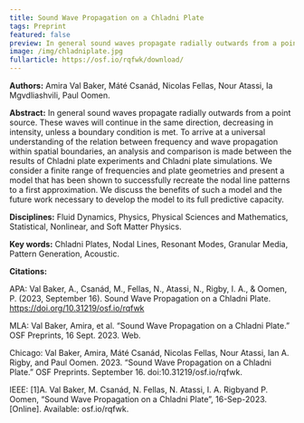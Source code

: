 ```yaml
---
title: Sound Wave Propagation on a Chladni Plate
tags: Preprint
featured: false
preview: In general sound waves propagate radially outwards from a point source.
image: /img/chladniplate.jpg
fullarticle: https://osf.io/rqfwk/download/
---
```

**Authors:** Amira Val Baker, Máté Csanád, Nicolas Fellas, Nour Atassi, Ia Mgvdliashvili, Paul Oomen.

**Abstract:** In general sound waves propagate radially outwards from a point source. These waves will continue in the same direction, decreasing in intensity, unless a boundary condition is met. To arrive at a universal understanding of the relation between frequency and wave propagation within spatial boundaries, an analysis and comparison is made between the results of Chladni plate experiments and Chladni plate simulations. We consider a finite range of frequencies and plate geometries and present a model that has been shown to successfully recreate the nodal line patterns to a first approximation. We discuss the benefits of such a model and the future work necessary to develop the model to its full predictive capacity.

**Disciplines:** Fluid Dynamics, Physics, Physical Sciences and Mathematics, Statistical, Nonlinear, and Soft Matter Physics.

**Key words:**  Chladni Plates, Nodal Lines, Resonant Modes, Granular Media, Pattern Generation, Acoustic.

**Citations:**

APA: Val Baker, A., Csanád, M., Fellas, N., Atassi, N., Rigby, I. A., & Oomen, P. (2023, September 16). Sound Wave Propagation on a Chladni Plate. https://doi.org/10.31219/osf.io/rqfwk

MLA: Val Baker, Amira, et al. “Sound Wave Propagation on a Chladni Plate.” OSF Preprints, 16 Sept. 2023. Web.

Chicago: Val Baker, Amira, Máté Csanád, Nicolas Fellas, Nour Atassi, Ian A. Rigby, and Paul Oomen. 2023. “Sound Wave Propagation on a Chladni Plate.” OSF Preprints. September 16. doi:10.31219/osf.io/rqfwk.

IEEE: \[1]A. Val Baker, M. Csanád, N. Fellas, N. Atassi, I. A. Rigbyand P. Oomen, “Sound Wave Propagation on a Chladni Plate”, 16-Sep-2023. \[Online]. Available: osf.io/rqfwk.
